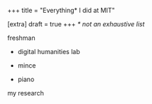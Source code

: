 +++
title = "Everything* I did at MIT"

[extra]
draft = true
+++
*\* not an exhaustive list*


freshman
* digital humanities lab
- mince
* piano


my research
